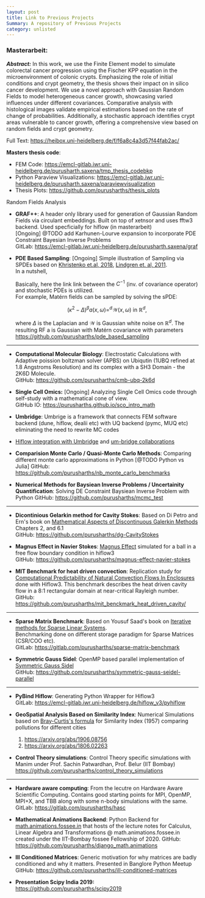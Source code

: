 ```yaml
---
layout: post
title: Link to Previous Projects
Summary: A repository of Previous Projects
category: unlisted
---
```


### Masterarbeit: <br>
**_Abstract:_** In this work, we use the Finite Element model to simulate colorectal cancer progression using the Fischer KPP equation in the microenvironment of colonic
crypts. Emphasizing the role of initial conditions and crypt geometry, the thesis shows their impact on in silico cancer development. We use a novel approach with
Gaussian Random Fields to model heterogeneous cancer growth, showcasing varied influences under different covariances. Comparative analysis with histological
images validate empirical estimations based on the rate of change of probabilities. Additionally, a stochastic approach identifies crypt areas vulnerable to cancer
growth, offering a comprehensive view based on random fields and crypt geometry.<br>

Full Text: https://heibox.uni-heidelberg.de/f/f6a8c4a3d57f44fab2ac/ <br>

**Masters thesis code**:
- FEM Code: https://emcl-gitlab.iwr.uni-heidelberg.de/purusharth.saxena/tmp_thesis_codebkp
- Python Paraview Visualizations: https://emcl-gitlab.iwr.uni-heidelberg.de/purusharth.saxena/paraviewvisualization
- Thesis Plots: https://github.com/purusharths/thesis_plots

Random Fields Analysis
- **GRAF++**: A header only library used for generation of Gaussian Random Fields via circulant embeddings. Built on top of xetnsor and uses fftw3 backend. Used specficially for hiflow (in masterarbeit)<br>
  [Ongoing] @TODO add Karhunen-Lourve expansion to incorporate PDE Constraint Bayesian Inverse Problems <br>
  GitLab: https://emcl-gitlab.iwr.uni-heidelberg.de/purusharth.saxena/graf


- **PDE Based Sampling**:
  [Ongoing] Simple illustration of Sampling via SPDEs based on [Khristenko et.al, 2018](https://arxiv.org/pdf/1809.07570.pdf), [Lindgren et. al, 2011](https://doi.org/10.1111/j.1467-9868.2011.00777.x). <br>
  In a nutshell,

  Basically, here the link link between the $C^{-1}$ (inv. of covariance operator) and stochastic PDEs is utilized.<br/>
  For example, Matérn fields can be sampled by solving the sPDE:
    
  $$(\kappa^{2}-\Delta)^{\beta}a(x,\omega)=^{d}\mathcal{W}(x,\omega) \text{ in } \mathbb{R}^d,$$
    
  where $\Delta$ is the Laplacian and $\mathcal{W}$ is Gaussian white noise on $\mathbb{R}^d$. The resulting RF a is Gaussian with Matérn covariance with parameters
  https://github.com/purusharths/pde_based_sampling

---

- **Computational Molecular Biology**: Electrostatic Calculations with Adaptive poission boltzman solver (APBS) on Ubiqutin (1UBQ refined at 1.8 Angstroms Resolution) and its complex with a SH3 Domain - the 2K6D Molecule. <br>
GitHub: https://github.com/purusharths/cmb-ubq-2k6d

- **Single Cell Omics:** [Ongoing] Analyzing Single Cell Omics code through self-study with a mathematical cone of view.<br>
GitHub IO: https://purusharths.github.io/sco_intro_math

- **Umbridge**: Umbrige is a framework that connects FEM software backend (dune, hiflow, dealii etc) with UQ backend (pymc, MUQ etc) eliminating the need to rewrite MC codes
- [Hiflow integration with Umbridge](https://emcl-gitlab.iwr.uni-heidelberg.de/purusharth.saxena/fkpp-colorectal-adenoma/-/tree/umbridge/hiflow3-master/exercises/fischerKPP?ref_type=heads) and [um-bridge collaborations](https://github.com/purusharths/umbridge)

- **Comparision Monte Carlo / Quasi-Monte Carlo Methods**: Comparing different monte carlo approximations in Python [@TODO Python vs Julia]
  GitHub: https://github.com/purusharths/nb_monte_carlo_benchmarks

- **Numerical Methods for Baysiean Inverse Problems / Uncertainity Quantification**: Solving DE Constraint Baysiean Inverse Problem with Python
  GitHub: https://github.com/purusharths/mcmc_test
---

- **Dicontinious Gelarkin method for Cavity Stokes**: Based on Di Petro and Ern's book on [Mathematical Aspects of Discontinuous Galerkin Methods](https://link.springer.com/book/10.1007/978-3-642-22980-0) Chapters 2, and 6.1 <br>
GitHub: https://github.com/purusharths/dg-CavityStokes <br>

- **Magnus Effect in Navier Stokes**: [Magnus Effect](https://www.youtube.com/watch?v=2OSrvzNW9FE) simulated for a ball in a free flow boundary condition in hiflow3 <br>
GitHub: https://github.com/purusharths/magnus-effect-navier-stokes<br>

- **MIT Benchmark for heat driven convection**: Replication study for [Computational Predictability of Natural Convection Flows In Enclosures](https://www.osti.gov/servlets/purl/15006259-x0JCRo/native/) done with Hiflow3. This benchmark describes the heat driven cavity flow in a 8:1 rectangular domain at near-critical Rayleigh number. <br>
GitHub: https://github.com/purusharths/mit_benckmark_heat_driven_cavity/

---

- **Sparse Matrix Benchmark**: Based on Yousuf Saad's book on [Iterative methods for Sparse Linear Systems](https://www-users.cse.umn.edu/~saad/IterMethBook_2ndEd.pdf). <br>
Benchmarking done on different storage paradigm for Sparse Matrices (CSR/COO etc).<br>
GitLab: https://gitlab.com/purusharths/sparse-matrix-benchmark<br>

- **Symmetric Gauss Sidel**: OpenMP based parallel implementation of [Symmetric Gauss Sidel](https://arxiv.org/abs/2311.14138)<br>
GitHub: https://github.com/purusharths/symmetric-gauss-seidel-parallel<br>

---

- **PyBind Hiflow**: Generating Python Wrapper for Hiflow3<br>
GitLab: https://emcl-gitlab.iwr.uni-heidelberg.de/hiflow_v3/pyhiflow<br>

- **GeoSpatial Analysis Based on Similarity Index**: Numerical Simulations based on [Bray-Curtis's formula](https://esajournals.onlinelibrary.wiley.com/doi/10.2307/1942268) for Similarity Index (1957) comparing pollutions for different cities
    1. https://arxiv.org/abs/1906.08756
    2. https://arxiv.org/abs/1806.02263 <br>

- **Control Theory simulations**: Control Theory specific simulations with Manim under Prof. Sachin Patwardhan, Prof. Belur (IIT Bombay)
https://github.com/purusharths/control_theory_simulations
---

- **Hardware aware computing**: From the lecutre on Hardware Aware Scientific Computing. Contains good starting points for MPI, OpenMP, MPI+X, and TBB along with some n-body simulations with the same.
GitLab: https://gitlab.com/purusharths/hasc

- **Mathematical Animations Backend**: Python Backend for [math.animations.fossee.in](https://math.animations.fossee.in/) that hosts of the lecture notes for Calculus, Linear Algebra and Transformations @ math.animations.fossee.in created under the IIT-Bombay fossee Fellowship of 2020. 
GitHub: https://github.com/purusharths/django_math.animations

- **Ill Conditioned Matrices**: Generic motivation for why matrices are badly conditioned and why it matters. Presented in Banglore Python Meetup<br>
GitHub: https://github.com/purusharths/ill-conditioned-matrices

- **Presentation Scipy India 2019:** https://github.com/purusharths/scipy2019





